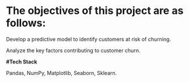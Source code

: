 # The objectives of this project are as follows:

Develop a predictive model to identify customers at risk of churning.

Analyze the key factors contributing to customer churn.

**#Tech Stack**

Pandas,
NumPy,
Matplotlib,
Seaborn,
Sklearn.
